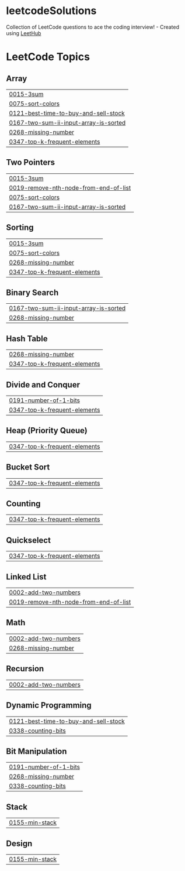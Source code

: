 # leetcodeSolutions
Collection of LeetCode questions to ace the coding interview! - Created using [LeetHub](https://github.com/QasimWani/LeetHub)

<!---LeetCode Topics Start-->
# LeetCode Topics
## Array
|  |
| ------- |
| [0015-3sum](https://github.com/Kunal-Ladhani/leetcodeSolutions/tree/master/0015-3sum) |
| [0075-sort-colors](https://github.com/Kunal-Ladhani/leetcodeSolutions/tree/master/0075-sort-colors) |
| [0121-best-time-to-buy-and-sell-stock](https://github.com/Kunal-Ladhani/leetcodeSolutions/tree/master/0121-best-time-to-buy-and-sell-stock) |
| [0167-two-sum-ii-input-array-is-sorted](https://github.com/Kunal-Ladhani/leetcodeSolutions/tree/master/0167-two-sum-ii-input-array-is-sorted) |
| [0268-missing-number](https://github.com/Kunal-Ladhani/leetcodeSolutions/tree/master/0268-missing-number) |
| [0347-top-k-frequent-elements](https://github.com/Kunal-Ladhani/leetcodeSolutions/tree/master/0347-top-k-frequent-elements) |
## Two Pointers
|  |
| ------- |
| [0015-3sum](https://github.com/Kunal-Ladhani/leetcodeSolutions/tree/master/0015-3sum) |
| [0019-remove-nth-node-from-end-of-list](https://github.com/Kunal-Ladhani/leetcodeSolutions/tree/master/0019-remove-nth-node-from-end-of-list) |
| [0075-sort-colors](https://github.com/Kunal-Ladhani/leetcodeSolutions/tree/master/0075-sort-colors) |
| [0167-two-sum-ii-input-array-is-sorted](https://github.com/Kunal-Ladhani/leetcodeSolutions/tree/master/0167-two-sum-ii-input-array-is-sorted) |
## Sorting
|  |
| ------- |
| [0015-3sum](https://github.com/Kunal-Ladhani/leetcodeSolutions/tree/master/0015-3sum) |
| [0075-sort-colors](https://github.com/Kunal-Ladhani/leetcodeSolutions/tree/master/0075-sort-colors) |
| [0268-missing-number](https://github.com/Kunal-Ladhani/leetcodeSolutions/tree/master/0268-missing-number) |
| [0347-top-k-frequent-elements](https://github.com/Kunal-Ladhani/leetcodeSolutions/tree/master/0347-top-k-frequent-elements) |
## Binary Search
|  |
| ------- |
| [0167-two-sum-ii-input-array-is-sorted](https://github.com/Kunal-Ladhani/leetcodeSolutions/tree/master/0167-two-sum-ii-input-array-is-sorted) |
| [0268-missing-number](https://github.com/Kunal-Ladhani/leetcodeSolutions/tree/master/0268-missing-number) |
## Hash Table
|  |
| ------- |
| [0268-missing-number](https://github.com/Kunal-Ladhani/leetcodeSolutions/tree/master/0268-missing-number) |
| [0347-top-k-frequent-elements](https://github.com/Kunal-Ladhani/leetcodeSolutions/tree/master/0347-top-k-frequent-elements) |
## Divide and Conquer
|  |
| ------- |
| [0191-number-of-1-bits](https://github.com/Kunal-Ladhani/leetcodeSolutions/tree/master/0191-number-of-1-bits) |
| [0347-top-k-frequent-elements](https://github.com/Kunal-Ladhani/leetcodeSolutions/tree/master/0347-top-k-frequent-elements) |
## Heap (Priority Queue)
|  |
| ------- |
| [0347-top-k-frequent-elements](https://github.com/Kunal-Ladhani/leetcodeSolutions/tree/master/0347-top-k-frequent-elements) |
## Bucket Sort
|  |
| ------- |
| [0347-top-k-frequent-elements](https://github.com/Kunal-Ladhani/leetcodeSolutions/tree/master/0347-top-k-frequent-elements) |
## Counting
|  |
| ------- |
| [0347-top-k-frequent-elements](https://github.com/Kunal-Ladhani/leetcodeSolutions/tree/master/0347-top-k-frequent-elements) |
## Quickselect
|  |
| ------- |
| [0347-top-k-frequent-elements](https://github.com/Kunal-Ladhani/leetcodeSolutions/tree/master/0347-top-k-frequent-elements) |
## Linked List
|  |
| ------- |
| [0002-add-two-numbers](https://github.com/Kunal-Ladhani/leetcodeSolutions/tree/master/0002-add-two-numbers) |
| [0019-remove-nth-node-from-end-of-list](https://github.com/Kunal-Ladhani/leetcodeSolutions/tree/master/0019-remove-nth-node-from-end-of-list) |
## Math
|  |
| ------- |
| [0002-add-two-numbers](https://github.com/Kunal-Ladhani/leetcodeSolutions/tree/master/0002-add-two-numbers) |
| [0268-missing-number](https://github.com/Kunal-Ladhani/leetcodeSolutions/tree/master/0268-missing-number) |
## Recursion
|  |
| ------- |
| [0002-add-two-numbers](https://github.com/Kunal-Ladhani/leetcodeSolutions/tree/master/0002-add-two-numbers) |
## Dynamic Programming
|  |
| ------- |
| [0121-best-time-to-buy-and-sell-stock](https://github.com/Kunal-Ladhani/leetcodeSolutions/tree/master/0121-best-time-to-buy-and-sell-stock) |
| [0338-counting-bits](https://github.com/Kunal-Ladhani/leetcodeSolutions/tree/master/0338-counting-bits) |
## Bit Manipulation
|  |
| ------- |
| [0191-number-of-1-bits](https://github.com/Kunal-Ladhani/leetcodeSolutions/tree/master/0191-number-of-1-bits) |
| [0268-missing-number](https://github.com/Kunal-Ladhani/leetcodeSolutions/tree/master/0268-missing-number) |
| [0338-counting-bits](https://github.com/Kunal-Ladhani/leetcodeSolutions/tree/master/0338-counting-bits) |
## Stack
|  |
| ------- |
| [0155-min-stack](https://github.com/Kunal-Ladhani/leetcodeSolutions/tree/master/0155-min-stack) |
## Design
|  |
| ------- |
| [0155-min-stack](https://github.com/Kunal-Ladhani/leetcodeSolutions/tree/master/0155-min-stack) |
<!---LeetCode Topics End-->